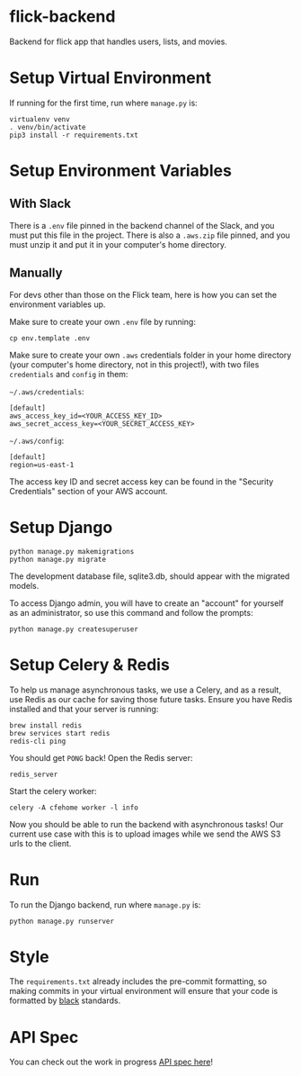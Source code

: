 # flick-backend
Backend for flick app that handles users, lists, and movies.

# Setup Virtual Environment
If running for the first time, run where `manage.py` is:
```
virtualenv venv
. venv/bin/activate
pip3 install -r requirements.txt
```

# Setup Environment Variables 
## With Slack
There is a `.env` file pinned in the backend channel of the Slack, and you
must put this file in the project.
There is also a `.aws.zip` file pinned, and you must unzip it and put it in your 
computer's home directory.

## Manually
For devs other than those on the Flick team, here is how you can set the
environment variables up.

Make sure to create your own `.env` file by running:
```
cp env.template .env
```
Make sure to create your own `.aws` credentials folder in your home directory 
(your computer's home directory, not in this project!), with two files 
`credentials` and `config` in them:

`~/.aws/credentials`:
```
[default]
aws_access_key_id=<YOUR_ACCESS_KEY_ID>
aws_secret_access_key=<YOUR_SECRET_ACCESS_KEY>
```
`~/.aws/config`:
```
[default]
region=us-east-1
```
The access key ID and secret access key can be found in the "Security 
Credentials" section of your AWS account.

# Setup Django
```
python manage.py makemigrations
python manage.py migrate
```
The development database file, sqlite3.db, should appear with the migrated models.

To access Django admin, you will have to create an "account" for yourself as 
an administrator, so use this command and follow the prompts:
```
python manage.py createsuperuser
```

# Setup Celery & Redis
To help us manage asynchronous tasks, we use a Celery, and as a result, use
Redis as our cache for saving those future tasks. 
Ensure you have Redis installed and that your server is running:
```
brew install redis
brew services start redis
redis-cli ping
```
You should get `PONG` back!
Open the Redis server:
```
redis_server
```
Start the celery worker:
```
celery -A cfehome worker -l info
```
Now you should be able to run the backend with asynchronous tasks!
Our current use case with this is to upload images while we send the AWS S3
urls to the client.


# Run
To run the Django backend, run where `manage.py` is:
```
python manage.py runserver
```

# Style
The `requirements.txt` already includes the pre-commit formatting, so making
commits in your virtual environment will ensure that your code is formatted 
by [black](https://github.com/psf/black) standards.

# API Spec
You can check out the work in progress [API spec here](https://stoplight.io/p/studio/gh/alanna-zhou/flick-backend)!
